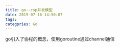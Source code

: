 ```yaml
---
title: go--csp并发模型
date: 2019-07-16 14:50:07
tags:
categpries: Go
---
```

go引入了协程的概念，使用goroutine通过channel通信

<!-- more -->


